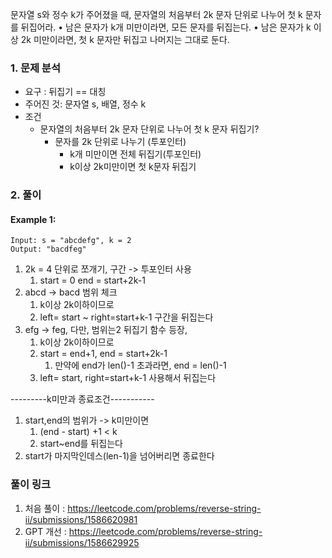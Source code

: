 문자열 s와 정수 k가 주어졌을 때, 문자열의 처음부터 2k 문자 단위로 나누어 첫 k 문자를 뒤집어라.
• 남은 문자가 k개 미만이라면, 모든 문자를 뒤집는다.
• 남은 문자가 k 이상 2k 미만이라면, 첫 k 문자만 뒤집고 나머지는 그대로 둔다.

### 1. 문제 분석

- 요구 : 뒤집기 == 대칭
- 주어진 것: 문자열 s, 배열, 정수 k
- 조건
    - 문자열의 처음부터 2k 문자 단위로 나누어 첫 k 문자 뒤집기?
        - 문자를 2k 단위로 나누기 (투포인터)
            - k개 미만이면 전체 뒤집기(투포인터)
            - k이상 2k미만이면 첫 k문자 뒤집기

### 2. 풀이

#### Example 1:

~~~text
Input: s = "abcdefg", k = 2
Output: "bacdfeg"
~~~

1. 2k = 4 단위로 쪼개기, 구간 -> 투포인터 사용
    1. start = 0 end = start+2k-1
2. abcd -> bacd 범위 체크
    1. k이상 2k이하이므로
    2. left= start ~ right=start+k-1 구간을 뒤집는다
3. efg -> feg, 다만, 범위는2 뒤집기 함수 등장,
    1. k이상 2k이하이므로
    2. start = end+1, end = start+2k-1
        1. 만약에 end가 len()-1 초과라면, end = len()-1
    2. left= start, right=start+k-1 사용해서 뒤집는다

---------k미만과 종료조건-----------
1. start,end의 범위가 -> k미만이면
    1. (end - start) +1 < k
    2. start~end를 뒤집는다
2. start가 마지막인데스(len-1)을 넘어버리면 종료한다

### 풀이 링크

1. 처음 풀이 : https://leetcode.com/problems/reverse-string-ii/submissions/1586620981
2. GPT 개선 : https://leetcode.com/problems/reverse-string-ii/submissions/1586629925